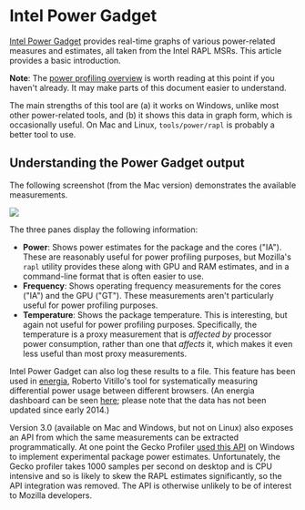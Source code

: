 # Intel Power Gadget

[Intel Power Gadget](https://software.intel.com/en-us/articles/intel-power-gadget/)
provides real-time graphs of various power-related measures and
estimates, all taken from the Intel RAPL MSRs. This article provides a
basic introduction.

**Note**: The [power profiling
overview](power_profiling_overview.md) is
worth reading at this point if you haven\'t already. It may make parts
of this document easier to understand.

The main strengths of this tool are (a) it works on Windows, unlike most
other power-related tools, and (b) it shows this data in graph form,
which is occasionally useful. On Mac and Linux, `tools/power/rapl`
[](tools_power_rapl.md) is probably a better tool
to use.

## Understanding the Power Gadget output

The following screenshot (from the Mac version) demonstrates the
available measurements.

![](https://mdn.mozillademos.org/files/11365/Intel-Power-Gadget.png)

The three panes display the following information:

-   **Power**: Shows power estimates for the package and the cores
    (\"IA\"). These are reasonably useful for power profiling purposes,
    but Mozilla\'s `rapl` utility provides these along with GPU and RAM
    estimates, and in a command-line format that is often easier to use.
-   **Frequency**: Shows operating frequency measurements for the cores
    (\"IA\") and the GPU (\"GT\"). These measurements aren\'t
    particularly useful for power profiling purposes.
-   **Temperature**: Shows the package temperature. This is interesting,
    but again not useful for power profiling purposes. Specifically,
    the temperature is a proxy measurement that is *affected by*
    processor power consumption, rather than one that *affects* it,
    which makes it even less useful than most proxy measurements.

Intel Power Gadget can also log these results to a file. This feature
has been used in [energia](https://github.com/mozilla/energia), Roberto
Vitillo\'s tool for systematically measuring differential power usage
between different browsers. (An energia dashboard can be seen
[here](http://people.mozilla.org/~rvitillo/dashboard/); please note that
the data has not been updated since early 2014.)

Version 3.0 (available on Mac and Windows, but not on Linux) also
exposes an API from which the same measurements can be extracted
programmatically. At one point the Gecko Profiler [used this
API](https://benoitgirard.wordpress.com/2012/06/29/correlating-power-usage-with-performance-data-using-the-gecko-profiler-and-intel-sandy-bridge/)
on Windows to implement experimental package power estimates.
Unfortunately, the Gecko profiler takes 1000 samples per second on
desktop and is CPU intensive and so is likely to skew the RAPL estimates
significantly, so the API integration was removed. The API is otherwise
unlikely to be of interest to Mozilla developers.
